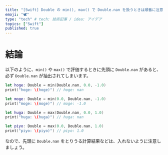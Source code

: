 ```yaml
---
title: "[Swift] Double の min(), max() で Double.nan を扱うときは順番に注意せよ"
emoji: "🕊"
type: "tech" # tech: 技術記事 / idea: アイデア
topics: ["Swift"]
published: true
---
```


# 結論

以下のように、`min()` や `max()` で評価するときに先頭に `Double.nan` があると、必ず `Double.nan` が抽出されてしまいます。

```swift
let hoge: Double = min(Double.nan, 0.0, -1.0)
print("hoge: \(hoge)") // hoge: nan

let moge: Double = min(0.0, Double.nan, -1.0)
print("moge: \(moge)") // moge: -1.0

let huga: Double = max(Double.nan, 0.0, 1.0)
print("huga: \(huga)") // huga: nan

let piyo: Double = max(0.0, Double.nan, 1.0)
print("piyo: \(piyo)") // piyo: 1.0
```

なので、先頭に `Double.nan` をとりうる計算結果などは、入れないように注意しましょう。